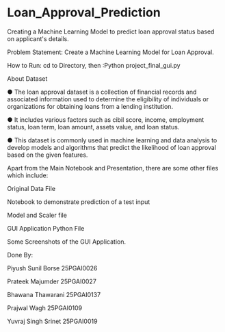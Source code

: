 # Loan_Approval_Prediction
Creating a Machine Learning Model to predict  loan approval status based on applicant's details.

Problem Statement: Create a Machine Learning Model for Loan Approval.

How to Run: cd to Directory, then :Python project_final_gui.py

About Dataset

● The loan approval dataset is a collection of financial records and associated information used to determine the eligibility of individuals or organizations for obtaining loans from a lending institution.

● It includes various factors such as cibil score, income, employment status, loan term, loan amount, assets value, and loan status.

● This dataset is commonly used in machine learning and data analysis to develop models and algorithms that predict the likelihood of loan approval based on the given features.

Apart from the Main Notebook and Presentation, there are some other files which include:

Original Data File

Notebook to demonstrate prediction of a test input

Model and Scaler file

GUI Application Python File

Some Screenshots of the GUI Application.

Done By:

Piyush Sunil Borse 25PGAI0026

Prateek Majumder 25PGAI0027

Bhawana Thawarani 25PGAI0137

Prajwal Wagh 25PGAI0109

Yuvraj Singh Srinet 25PGAI0019
